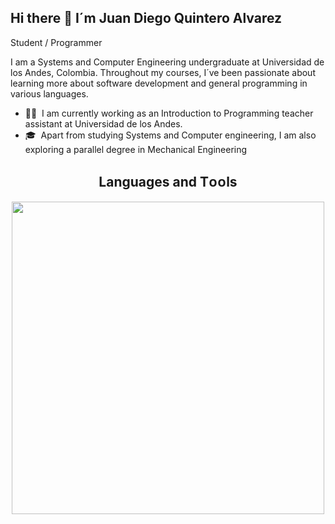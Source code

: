 ## Hi there 👋 I´m Juan Diego Quintero Alvarez

Student / Programmer

I am a Systems and Computer Engineering undergraduate at Universidad de los Andes, Colombia. Throughout my courses, I´ve been passionate about learning more about software development and general programming in various languages.

- 👨‍💻 &nbsp;I am currently working as an Introduction to Programming teacher assistant at Universidad de los Andes.
- 🎓 &nbsp;Apart from studying Systems and Computer engineering, I am also exploring a parallel degree in Mechanical Engineering

 <!--Languages and Tools Section-->       
<h2 align="center">Languages and Tᴏᴏls</h2> 
<p align="center">
<img width="500px"  src="https://skillicons.dev/icons?i=py,java,spring,git,vscode,postman,notion&perline=10"  />
</p>
<br />


<!--
**titoK1751/titoK1751** is a ✨ _special_ ✨ repository because its `README.md` (this file) appears on your GitHub profile.

Here are some ideas to get you started:

- 🔭 I’m currently working on ...
- 🌱 I’m currently learning ...
- 👯 I’m looking to collaborate on ...
- 🤔 I’m looking for help with ...
- 💬 Ask me about ...
- 📫 How to reach me: ...
- 😄 Pronouns: ...
- ⚡ Fun fact: ...
-->
